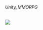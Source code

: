 ###### Unity_MMORPG
<img src="https://img.shields.io/badge/Unity-FFFFFF?style=flat-square&logo=Unity&logoColor=black"/>
